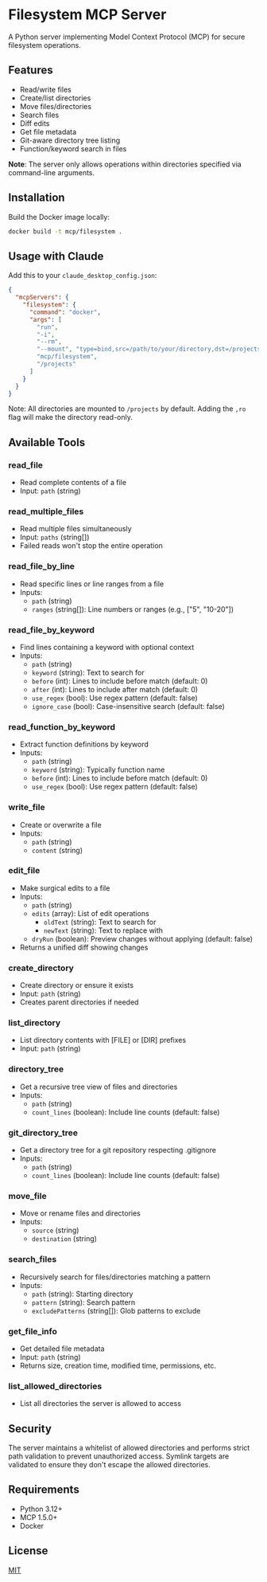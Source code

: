 # Filesystem MCP Server

A Python server implementing Model Context Protocol (MCP) for secure filesystem operations.

## Features

- Read/write files
- Create/list directories
- Move files/directories
- Search files
- Diff edits
- Get file metadata
- Git-aware directory tree listing
- Function/keyword search in files

**Note**: The server only allows operations within directories specified via command-line arguments.

## Installation

Build the Docker image locally:

```bash
docker build -t mcp/filesystem .
```

## Usage with Claude

Add this to your `claude_desktop_config.json`:

```json
{
  "mcpServers": {
    "filesystem": {
      "command": "docker",
      "args": [
        "run",
        "-i",
        "--rm",
        "--mount", "type=bind,src=/path/to/your/directory,dst=/projects",
        "mcp/filesystem",
        "/projects"
      ]
    }
  }
}
```

Note: All directories are mounted to `/projects` by default. Adding the `,ro` flag will make the directory read-only.

## Available Tools

### read_file
- Read complete contents of a file
- Input: `path` (string)

### read_multiple_files
- Read multiple files simultaneously
- Input: `paths` (string[])
- Failed reads won't stop the entire operation

### read_file_by_line
- Read specific lines or line ranges from a file
- Inputs:
  - `path` (string)
  - `ranges` (string[]): Line numbers or ranges (e.g., ["5", "10-20"])

### read_file_by_keyword
- Find lines containing a keyword with optional context
- Inputs:
  - `path` (string)
  - `keyword` (string): Text to search for
  - `before` (int): Lines to include before match (default: 0)
  - `after` (int): Lines to include after match (default: 0)
  - `use_regex` (bool): Use regex pattern (default: false)
  - `ignore_case` (bool): Case-insensitive search (default: false)

### read_function_by_keyword
- Extract function definitions by keyword
- Inputs:
  - `path` (string)
  - `keyword` (string): Typically function name
  - `before` (int): Lines to include before match (default: 0)
  - `use_regex` (bool): Use regex pattern (default: false)

### write_file
- Create or overwrite a file
- Inputs:
  - `path` (string)
  - `content` (string)

### edit_file
- Make surgical edits to a file
- Inputs:
  - `path` (string)
  - `edits` (array): List of edit operations
    - `oldText` (string): Text to search for
    - `newText` (string): Text to replace with
  - `dryRun` (boolean): Preview changes without applying (default: false)
- Returns a unified diff showing changes

### create_directory
- Create directory or ensure it exists
- Input: `path` (string)
- Creates parent directories if needed

### list_directory
- List directory contents with [FILE] or [DIR] prefixes
- Input: `path` (string)

### directory_tree
- Get a recursive tree view of files and directories
- Inputs:
  - `path` (string)
  - `count_lines` (boolean): Include line counts (default: false)

### git_directory_tree
- Get a directory tree for a git repository respecting .gitignore
- Inputs:
  - `path` (string)
  - `count_lines` (boolean): Include line counts (default: false)

### move_file
- Move or rename files and directories
- Inputs:
  - `source` (string)
  - `destination` (string)

### search_files
- Recursively search for files/directories matching a pattern
- Inputs:
  - `path` (string): Starting directory
  - `pattern` (string): Search pattern
  - `excludePatterns` (string[]): Glob patterns to exclude

### get_file_info
- Get detailed file metadata
- Input: `path` (string)
- Returns size, creation time, modified time, permissions, etc.

### list_allowed_directories
- List all directories the server is allowed to access

## Security

The server maintains a whitelist of allowed directories and performs strict path validation to prevent unauthorized access. Symlink targets are validated to ensure they don't escape the allowed directories.

## Requirements

- Python 3.12+
- MCP 1.5.0+
- Docker

## License

[MIT](LICENSE)
